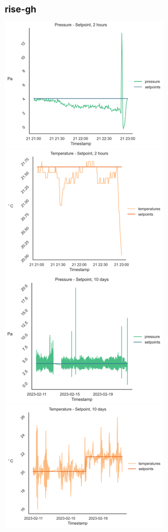 # rise-gh

![alt text](https://github.com/oStglnd/rise-gh/blob/main/misc/pa_setp_2h.png?raw=true)
![alt text](https://github.com/oStglnd/rise-gh/blob/main/misc/temp_setp_2h.png?raw=true)
![alt text](https://github.com/oStglnd/rise-gh/blob/main/misc/pa_setp_10d.png?raw=true)
![alt text](https://github.com/oStglnd/rise-gh/blob/main/misc/temp_setp_10d.png?raw=true)
